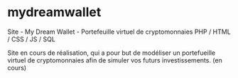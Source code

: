 # mydreamwallet
Site - My Dream Wallet - Portefeuille virtuel de cryptomonnaies PHP / HTML / CSS / JS / SQL

Site en cours de réalisation, qui a pour but de modéliser un portefueille virtuel de cryptomonnaies afin de simuler vos futurs investissements. (en cours)
